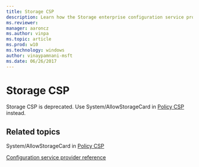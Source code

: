```yaml
---
title: Storage CSP
description: Learn how the Storage enterprise configuration service provider (CSP) is used to configure the storage card settings.
ms.reviewer:
manager: aaroncz
ms.author: vinpa
ms.topic: article
ms.prod: w10
ms.technology: windows
author: vinaypamnani-msft
ms.date: 06/26/2017
---
```


# Storage CSP

Storage CSP is deprecated. Use System/AllowStorageCard in [Policy CSP](policy-configuration-service-provider.md) instead.

<!-- 12.16.2021 mandia: Commenting out, as this CSP is specific to Windows 10 Mobile.

The Storage enterprise configuration service provider is used to configure the storage card settings. Currently, the only setting that needs to be configured is to enable or disable storage cards.

> **Note**  The Storage CSP is deprecated in Windows 10 and it is only supported in Windows 10 Mobile for backward compatibility. Use System/AllowStorageCard in [Policy CSP](policy-configuration-service-provider.md) instead.

 

The following shows the Storage configuration service provider in tree format.
```
./Vendor/MSFT
Storage
----Disable
```
<a href="" id="disable"></a>**Disable**
Required. A Boolean value that specifies whether to enable or disable a storage card. A value of **True** disables the storage card. A value of **False** enables the storage card. The default value is **False**. The value is case sensitive.

The supported operations are Get and Replace.

> **Note**   If the device returns a 404 error code when the server applies the Get command to ./Vendor/MSFT/Storage/Disable, it means that the device does not have an SD card.

-->

## Related topics

System/AllowStorageCard in [Policy CSP](policy-configuration-service-provider.md)

[Configuration service provider reference](index.yml)
